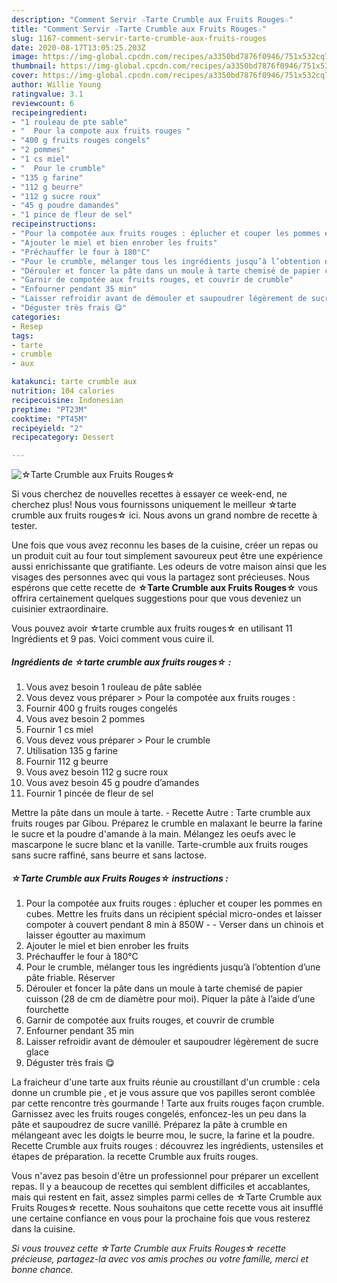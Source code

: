 ```yaml
---
description: "Comment Servir ☆Tarte Crumble aux Fruits Rouges☆"
title: "Comment Servir ☆Tarte Crumble aux Fruits Rouges☆"
slug: 1167-comment-servir-tarte-crumble-aux-fruits-rouges
date: 2020-08-17T13:05:25.203Z
image: https://img-global.cpcdn.com/recipes/a3350bd7876f0946/751x532cq70/☆tarte-crumble-aux-fruits-rouges☆-photo-principale-de-la-recette.jpg
thumbnail: https://img-global.cpcdn.com/recipes/a3350bd7876f0946/751x532cq70/☆tarte-crumble-aux-fruits-rouges☆-photo-principale-de-la-recette.jpg
cover: https://img-global.cpcdn.com/recipes/a3350bd7876f0946/751x532cq70/☆tarte-crumble-aux-fruits-rouges☆-photo-principale-de-la-recette.jpg
author: Willie Young
ratingvalue: 3.1
reviewcount: 6
recipeingredient:
- "1 rouleau de pte sable"
- "  Pour la compote aux fruits rouges "
- "400 g fruits rouges congels"
- "2 pommes"
- "1 cs miel"
- "  Pour le crumble"
- "135 g farine"
- "112 g beurre"
- "112 g sucre roux"
- "45 g poudre damandes"
- "1 pince de fleur de sel"
recipeinstructions:
- "Pour la compotée aux fruits rouges : éplucher et couper les pommes en cubes. Mettre les fruits dans un récipient spécial micro-ondes et laisser compoter à couvert pendant 8 min à 850W  Verser dans un chinois et laisser égoutter au maximum"
- "Ajouter le miel et bien enrober les fruits"
- "Préchauffer le four à 180°C"
- "Pour le crumble, mélanger tous les ingrédients jusqu’à l’obtention d’une pâte friable. Réserver"
- "Dérouler et foncer la pâte dans un moule à tarte chemisé de papier cuisson (28 de cm de diamètre pour moi). Piquer la pâte à l’aide d’une fourchette"
- "Garnir de compotée aux fruits rouges, et couvrir de crumble"
- "Enfourner pendant 35 min"
- "Laisser refroidir avant de démouler et saupoudrer légèrement de sucre glace"
- "Déguster très frais 😋"
categories:
- Resep
tags:
- tarte
- crumble
- aux

katakunci: tarte crumble aux 
nutrition: 104 calories
recipecuisine: Indonesian
preptime: "PT23M"
cooktime: "PT45M"
recipeyield: "2"
recipecategory: Dessert

---
```



![☆Tarte Crumble aux Fruits Rouges☆](https://img-global.cpcdn.com/recipes/a3350bd7876f0946/751x532cq70/☆tarte-crumble-aux-fruits-rouges☆-photo-principale-de-la-recette.jpg)

Si vous cherchez de nouvelles recettes à essayer ce week-end, ne cherchez plus! Nous vous fournissons uniquement le meilleur ☆tarte crumble aux fruits rouges☆ ici. Nous avons un grand nombre de recette à tester.

Une fois que vous avez reconnu les bases de la cuisine, créer un repas ou un produit cuit au four tout simplement savoureux peut être une expérience aussi enrichissante que gratifiante. Les odeurs de votre maison ainsi que les visages des personnes avec qui vous la partagez sont précieuses. Nous espérons que cette recette de <strong> ☆Tarte Crumble aux Fruits Rouges☆ </strong> vous offrira certainement quelques suggestions pour que vous deveniez un cuisinier extraordinaire.

<!--inarticleads1-->

Vous pouvez avoir ☆tarte crumble aux fruits rouges☆ en utilisant 11 Ingrédients et 9 pas. Voici comment vous cuire il.

##### Ingrédients de ☆tarte crumble aux fruits rouges☆ :

1. Vous avez besoin 1 rouleau de pâte sablée
1. Vous devez vous préparer  &gt; Pour la compotée aux fruits rouges :
1. Fournir 400 g fruits rouges congelés
1. Vous avez besoin 2 pommes
1. Fournir 1 cs miel
1. Vous devez vous préparer  &gt; Pour le crumble
1. Utilisation 135 g farine
1. Fournir 112 g beurre
1. Vous avez besoin 112 g sucre roux
1. Vous avez besoin 45 g poudre d’amandes
1. Fournir 1 pincée de fleur de sel


Mettre la pâte dans un moule à tarte. - Recette Autre : Tarte crumble aux fruits rouges par Gibou. Préparez le crumble en malaxant le beurre la farine le sucre et la poudre d&#39;amande à la main. Mélangez les oeufs avec le mascarpone le sucre blanc et la vanille. Tarte-crumble aux fruits rouges sans sucre raffiné, sans beurre et sans lactose. 

<!--inarticleads2-->

##### ☆Tarte Crumble aux Fruits Rouges☆ instructions :

1. Pour la compotée aux fruits rouges : éplucher et couper les pommes en cubes. Mettre les fruits dans un récipient spécial micro-ondes et laisser compoter à couvert pendant 8 min à 850W -  - Verser dans un chinois et laisser égoutter au maximum
1. Ajouter le miel et bien enrober les fruits
1. Préchauffer le four à 180°C
1. Pour le crumble, mélanger tous les ingrédients jusqu’à l’obtention d’une pâte friable. Réserver
1. Dérouler et foncer la pâte dans un moule à tarte chemisé de papier cuisson (28 de cm de diamètre pour moi). Piquer la pâte à l’aide d’une fourchette
1. Garnir de compotée aux fruits rouges, et couvrir de crumble
1. Enfourner pendant 35 min
1. Laisser refroidir avant de démouler et saupoudrer légèrement de sucre glace
1. Déguster très frais 😋


La fraicheur d&#39;une tarte aux fruits réunie au croustillant d&#39;un crumble : cela donne un crumble pie , et je vous assure que vos papilles seront comblée par cette rencontre très gourmande ! Tarte aux fruits rouges façon crumble. Garnissez avec les fruits rouges congelés, enfoncez-les un peu dans la pâte et saupoudrez de sucre vanillé. Préparez la pâte à crumble en mélangeant avec les doigts le beurre mou, le sucre, la farine et la poudre. Recette Crumble aux fruits rouges : découvrez les ingrédients, ustensiles et étapes de préparation. la recette Crumble aux fruits rouges. 

<!--inarticleads1-->

<p>
Vous n'avez pas besoin d'être un professionnel pour préparer un excellent repas. Il y a beaucoup de recettes qui semblent difficiles et accablantes, mais qui restent en fait, assez simples parmi celles de ☆Tarte Crumble aux Fruits Rouges☆ recette. Nous souhaitons que cette recette vous ait insufflé une certaine confiance en vous pour la prochaine fois que vous resterez dans la cuisine.
</p>

<p>
<i>Si vous trouvez cette ☆Tarte Crumble aux Fruits Rouges☆ recette précieuse, partagez-la avec vos amis proches ou votre famille, merci et bonne chance.</i>
</p>
